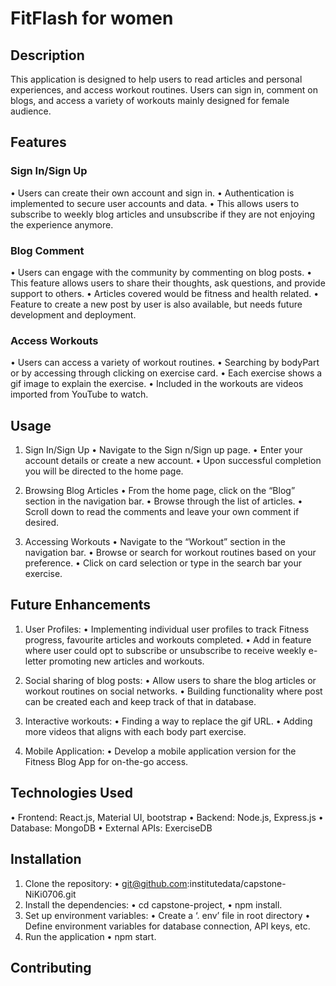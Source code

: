 # FitFlash for women

## Description

This application is designed to help users to read articles and personal experiences, and access workout routines. Users can sign in, comment on blogs, and access a variety of workouts mainly designed for female audience.

## Features

### Sign In/Sign Up

•	Users can create their own account and sign in. 
•	Authentication is implemented to secure user accounts and data.
•	This allows users to subscribe to weekly blog articles and unsubscribe if they are not enjoying the experience anymore.

### Blog Comment

•	Users can engage with the community by commenting on blog posts.
•	This feature allows users to share their thoughts, ask questions, and provide support to others.
•	Articles covered would be fitness and health related.
•	Feature to create a new post by user is also available, but needs future development and deployment.

### Access Workouts

•	Users can access a variety of workout routines. 
•	Searching by bodyPart or by accessing through clicking on exercise card.
•	Each exercise shows a gif image to explain the exercise.
•	Included in the workouts are videos imported from YouTube to watch.

## Usage

1. Sign In/Sign Up
•	Navigate to the Sign n/Sign up page.
•	Enter your account details or create a new account.
•	Upon successful completion you will be directed to the home page.

2. Browsing Blog Articles
•	From the home page, click on the “Blog” section in the navigation bar.
•	Browse through the list of articles.
•	Scroll down to read the comments and leave your own comment if desired.

3. Accessing Workouts
•	Navigate to the “Workout” section in the navigation bar.
•	Browse or search for workout routines based on your preference.
•	Click on card selection or type in the search bar your exercise.

## Future Enhancements

1. User Profiles:
•	Implementing individual user profiles to track Fitness progress, favourite articles and workouts completed.
•	Add in feature where user could opt to subscribe or unsubscribe to receive weekly e-letter promoting new articles and workouts.

2. Social sharing of blog posts:
•	Allow users to share the blog articles or workout routines on social networks.
•	Building functionality where post can be created each and keep track of that in database.

3. Interactive workouts:
•	Finding a way to replace the gif URL.
•	Adding more videos that aligns with each body part exercise.

3. Mobile Application:
•	Develop a mobile application version for the Fitness Blog App for on-the-go access.

## Technologies Used
•	Frontend: React.js, Material UI, bootstrap
•	Backend: Node.js, Express.js
•	Database: MongoDB
•	External APIs: ExerciseDB 

## Installation

1. Clone the repository: 
•	git@github.com:institutedata/capstone-NiKi0706.git
2. Install the dependencies: 
•	cd capstone-project, 
•	npm install.
3. Set up environment variables:
•	Create a ‘. env’ file in root directory
•	Define environment variables for database connection, API keys, etc.
4. Run the application
•	npm start.

## Contributing




